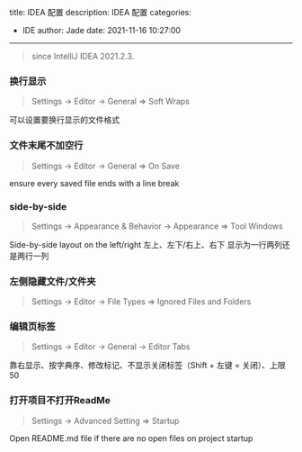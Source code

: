 title: IDEA 配置
description: IDEA 配置
categories:
  - IDE
author: Jade
date: 2021-11-16 10:27:00
---
> since IntelliJ IDEA 2021.2.3.

### 换行显示
> Settings -> Editor -> General => Soft Wraps

可以设置要换行显示的文件格式


### 文件末尾不加空行
> Settings -> Editor -> General => On Save

ensure every saved file ends with a line break

### side-by-side
> Settings -> Appearance & Behavior -> Appearance => Tool Windows

Side-by-side layout on the left/right
左上、左下/右上、右下 显示为一行两列还是两行一列

### 左侧隐藏文件/文件夹
> Settings -> Editor -> File Types => Ignored Files and Folders


### 编辑页标签
> Settings -> Editor -> General -> Editor Tabs

靠右显示、按字典序、修改标记、不显示关闭标签（Shift + 左键 = 关闭）、上限50

### 打开项目不打开ReadMe
> Settings -> Advanced Setting => Startup

Open README.md file if there are no open files on project startup
